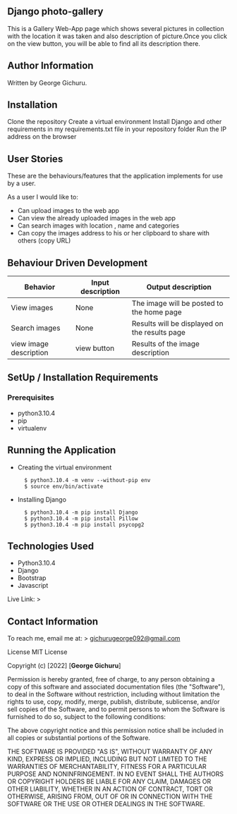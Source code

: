 ## Django photo-gallery

This is a Gallery Web-App page which shows several pictures in collection with the location it was taken and also description of picture.Once you click on the view button, you will be able to find all its description there.

## Author Information

Written by George Gichuru.

## Installation

Clone the repository
Create a virtual environment
Install Django and other requirements in my requirements.txt file in your repository folder
Run the IP address on the browser

## User Stories

These are the behaviours/features that the application implements for use by a user.

As a user I would like to:

- Can upload images to the web app
- Can view the already uploaded images in the web app
- Can search images with location , name and categories
- Can copy the images address to his or her clipboard to share with others (copy URL)

## Behaviour Driven Development

| Behavior      | Input description | Output description                            |
| ------------- | ----------------- | --------------------------------------------- |
| View images  | None              | The image will be posted to the home page     |
| Search images | None              | Results will be displayed on the results page |
| view image description | view button | Results of the image description |

## SetUp / Installation Requirements

### Prerequisites

- python3.10.4
- pip
- virtualenv

## Running the Application

- Creating the virtual environment

        $ python3.10.4 -m venv --without-pip env
        $ source env/bin/activate

- Installing Django

        $ python3.10.4 -m pip install Django
        $ python3.10.4 -m pip install Pillow
        $ python3.10.4 -m pip install psycopg2

## Technologies Used

- Python3.10.4
- Django
- Bootstrap
- Javascript

Live Link: > 

## Contact Information

To reach me, email me at: > gichurugeorge092@gmail.com

License
MIT License

Copyright (c) [2022] [**George Gichuru**]

Permission is hereby granted, free of charge, to any person obtaining a copy of this software and associated documentation files (the "Software"), to deal in the Software without restriction, including without limitation the rights to use, copy, modify, merge, publish, distribute, sublicense, and/or sell copies of the Software, and to permit persons to whom the Software is furnished to do so, subject to the following conditions:

The above copyright notice and this permission notice shall be included in all copies or substantial portions of the Software.

THE SOFTWARE IS PROVIDED "AS IS", WITHOUT WARRANTY OF ANY KIND, EXPRESS OR IMPLIED, INCLUDING BUT NOT LIMITED TO THE WARRANTIES OF MERCHANTABILITY, FITNESS FOR A PARTICULAR PURPOSE AND NONINFRINGEMENT. IN NO EVENT SHALL THE AUTHORS OR COPYRIGHT HOLDERS BE LIABLE FOR ANY CLAIM, DAMAGES OR OTHER LIABILITY, WHETHER IN AN ACTION OF CONTRACT, TORT OR OTHERWISE, ARISING FROM, OUT OF OR IN CONNECTION WITH THE SOFTWARE OR THE USE OR OTHER DEALINGS IN THE SOFTWARE.